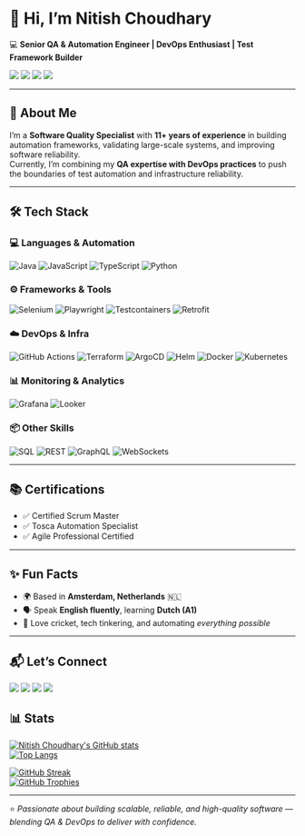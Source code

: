 # 👋 Hi, I’m Nitish Choudhary  

💻 **Senior QA & Automation Engineer | DevOps Enthusiast | Test Framework Builder**  

[<img src="https://img.shields.io/badge/Portfolio-000000?style=for-the-badge&logo=firefox&logoColor=white" />](https://codebynitish.github.io)
[<img src="https://img.shields.io/badge/LinkedIn-0A66C2?style=for-the-badge&logo=linkedin&logoColor=white" />](https://www.linkedin.com/in/nitish-k-choudhary/)
[<img src="https://img.shields.io/badge/GitHub-181717?style=for-the-badge&logo=github&logoColor=white" />](https://github.com/nitish90choudhary)
[<img src="https://img.shields.io/badge/Medium-12100E?style=for-the-badge&logo=medium&logoColor=white" />](https://medium.com/@nitish90choudhary)  

---

## 🚀 About Me  
I’m a **Software Quality Specialist** with **11+ years of experience** in building automation frameworks, validating large-scale systems, and improving software reliability.  
Currently, I’m combining my **QA expertise with DevOps practices** to push the boundaries of test automation and infrastructure reliability.  

---
## 🛠️ Tech Stack

### 💻 Languages & Automation
![Java](https://img.shields.io/badge/Code-Java-orange?logo=java)
![JavaScript](https://img.shields.io/badge/Code-JavaScript-yellow?logo=javascript)
![TypeScript](https://img.shields.io/badge/Code-TypeScript-blue?logo=typescript)
![Python](https://img.shields.io/badge/Code-Python-green?logo=python)

### ⚙️ Frameworks & Tools
![Selenium](https://img.shields.io/badge/Test-Selenium-brightgreen?logo=selenium)
![Playwright](https://img.shields.io/badge/Test-Playwright-darkgreen?logo=playwright)
![Testcontainers](https://img.shields.io/badge/Test-Testcontainers-lightblue?logo=docker)
![Retrofit](https://img.shields.io/badge/Test-Retrofit-orange)

### ☁️ DevOps & Infra
![GitHub Actions](https://img.shields.io/badge/CI/CD-GitHub%20Actions-black?logo=githubactions)
![Terraform](https://img.shields.io/badge/IaC-Terraform-5C4EE5?logo=terraform)
![ArgoCD](https://img.shields.io/badge/CD-ArgoCD-00B2FF?logo=argo)
![Helm](https://img.shields.io/badge/K8s-Helm-blue?logo=helm)
![Docker](https://img.shields.io/badge/Container-Docker-blue?logo=docker)
![Kubernetes](https://img.shields.io/badge/Orchestration-Kubernetes-326CE5?logo=kubernetes)

### 📊 Monitoring & Analytics
![Grafana](https://img.shields.io/badge/Monitoring-Grafana-F46800?logo=grafana)
![Looker](https://img.shields.io/badge/Analytics-Looker-4285F4?logo=looker)

### 📦 Other Skills
![SQL](https://img.shields.io/badge/DB-SQL-blue?logo=databricks)
![REST](https://img.shields.io/badge/API-REST-green?logo=postman)
![GraphQL](https://img.shields.io/badge/API-GraphQL-ff69b4?logo=graphql)
![WebSockets](https://img.shields.io/badge/Protocol-WebSocket-lightgrey?logo=socket.io)

---

## 📚 Certifications  
- ✅ Certified Scrum Master  
- ✅ Tosca Automation Specialist  
- ✅ Agile Professional Certified  

---

## ✨ Fun Facts  
- 🌍 Based in **Amsterdam, Netherlands** 🇳🇱  
- 🗣️ Speak **English fluently**, learning **Dutch (A1)**  
- 🏏 Love cricket, tech tinkering, and automating *everything possible*  

---

## 📬 Let’s Connect  
[<img src="https://img.shields.io/badge/Portfolio-000000?style=for-the-badge&logo=firefox&logoColor=white" />](https://codebynitish.github.io)
[<img src="https://img.shields.io/badge/LinkedIn-0A66C2?style=for-the-badge&logo=linkedin&logoColor=white" />](https://www.linkedin.com/in/nitish-k-choudhary/)
[<img src="https://img.shields.io/badge/GitHub-181717?style=for-the-badge&logo=github&logoColor=white" />](https://github.com/nitish90choudhary)
[<img src="https://img.shields.io/badge/Medium-12100E?style=for-the-badge&logo=medium&logoColor=white" />](https://medium.com/@nitish90choudhary)  

## 📊 Stats  

[![Nitish Choudhary's GitHub stats](https://github-readme-stats.vercel.app/api?username=codebynitish&show_icons=true&theme=radical)](https://github.com/codebynitish)  
[![Top Langs](https://github-readme-stats.vercel.app/api/top-langs/?username=codebynitish&layout=compact&theme=radical)](https://github.com/codebynitish)  

[![GitHub Streak](https://github-readme-streak-stats.herokuapp.com/?user=codebynitish&theme=radical)](https://git.io/streak-stats)  
[![GitHub Trophies](https://github-profile-trophy.vercel.app/?username=codebynitish&theme=onedark&margin-w=10&margin-h=10&no-frame=true&row=1)](https://github.com/ryo-ma/github-profile-trophy)  

---

⭐️ *Passionate about building scalable, reliable, and high-quality software — blending QA & DevOps to deliver with confidence.*
